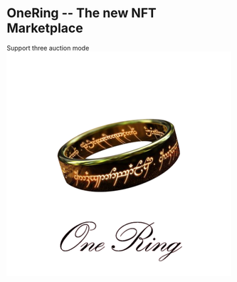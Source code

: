 # OneRing -- The new NFT Marketplace
Support three auction mode
 ![image](https://github.com/ferrarif1/NFTMarketplace/blob/main/public/Logo1.png)
